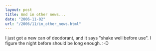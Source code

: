 ```yaml
---
layout: post
title: And in other news...
date: "2006-11-02"
url: "/2006/11/in_other_news.html"
---
```


I just got a new can of deodorant, and it says "shake well before
use". I figure the night before should be long enough. :-D
